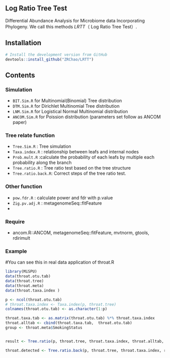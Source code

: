 ## Log Ratio Tree Test
Differential Abundance Analysis for Microbiome data Incorporating Phylogeny. We call this methods *LRTT*（ Log Ratio Tree Test）.

## Installation

```R
# Install the development version from GitHub
devtools::install_github("ZRChao/LRTT")
```
## Contents

### Simulation
* `BIT.Sim.R` for Multinomial(Binomial) Tree distribution
* `DTM.Sim.R` for Dirichlet Multinomial Tree distribution
* `LNM.Sim.R` for Logistical Normal Multinomial distribution 
* `ANCOM.Sim.R` for Poission distribution (parameters set follow as ANCOM paper)

### Tree relate function
* `Tree.Sim.R` : Tree simulation
* `Taxa.index.R` : relationship between leafs and internal nodes
* `Prob.mult.R` :calculate the probability of each leafs by multiple each probability along the branch
* `Tree.ratio.R` : Tree ratio test based on the tree structure
* `Tree.ratio.back.R`: Correct steps of the tree ratio test.

### Other function
* `pow.fdr.R` : calculate power and fdr with p.value 
* `Zig.pv.adj.R` : metagenomeSeq::fitFeature
*

### Require 
* ancom.R::ANCOM, metagenomeSeq::fitFeature, mvtnorm, gtools, rdirimult 

### Example
 
#You can see this in real data application of throat.R 

```R
library(MiSPU)
data(throat.otu.tab)
data(throat.tree)
data(throat.meta)
data(throat.taxa.index )

p <- ncol(throat.otu.tab)
# throat.taxa.index <- Taxa.index(p, throat.tree)
colnames(throat.otu.tab) <- as.character(1:p)

throat.taxa.tab <- as.matrix(throat.otu.tab) %*% throat.taxa.index
throat.alltab <- cbind(throat.taxa.tab,  throat.otu.tab)
group <- throat.meta$SmokingStatus


result <- Tree.ratio(p, throat.tree, throat.taxa.index, throat.alltab, group)

throat.detected <- Tree.ratio.back(p, throat.tree, throat.taxa.index, results, group)
```
